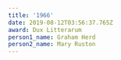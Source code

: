 ```yaml
---
title: '1966'
date: 2019-08-12T03:56:37.765Z
award: Dux Litterarum
person1_name: Graham Herd
person2_name: Mary Ruston
---
```


